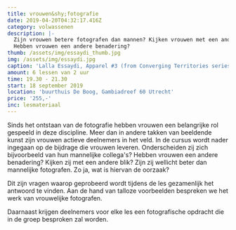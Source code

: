 ```yaml
---
title: vrouwen&shy;fotografie
date: 2019-04-20T04:32:17.416Z
category: volwassenen
description: |-
  Zijn vrouwen betere fotografen dan mannen? Kijken vrouwen met een andere blik?
  Hebben vrouwen een andere benadering?
thumb: /assets/img/essaydi_thumb.jpg
img: /assets/img/essaydi.jpg
caption: 'Lalla Essaydi, Apparel #3 (from Converging Territories series), 2003'
amount: 6 lessen van 2 uur
time: 19.30 - 21.30
start: 18 september 2019
location: 'buurthuis De Boog, Gambiadreef 60 Utrecht'
price: '255,-'
inc: lesmateriaal
---
```

Sinds het ontstaan van de fotografie hebben vrouwen een belangrijke rol gespeeld in deze discipline. Meer dan in andere takken van beeldende kunst zijn vrouwen actieve deelnemers in het veld. In de cursus wordt nader ingegaan op de bijdrage die vrouwen leveren. Onderscheiden zij zich bijvoorbeeld van hun mannelijke collega's? Hebben vrouwen een andere benadering? Kijken zij met een andere blik? Zijn zij wellicht beter dan mannelijke fotografen. Zo ja, wat is hiervan de oorzaak?

Dit zijn vragen waarop geprobeerd wordt tijdens de les gezamenlijk het antwoord te vinden. Aan de hand van talloze voorbeelden bespreken we het werk van vrouwelijke fotografen. 

Daarnaast krijgen deelnemers voor elke les een fotografische opdracht die in de groep besproken zal worden.
